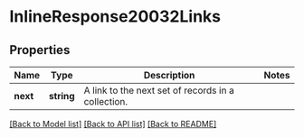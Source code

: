 # InlineResponse20032Links

## Properties
Name | Type | Description | Notes
------------ | ------------- | ------------- | -------------
**next** | **string** | A link to the next set of records in a collection. | 

[[Back to Model list]](../../README.md#documentation-for-models) [[Back to API list]](../../README.md#documentation-for-api-endpoints) [[Back to README]](../../README.md)

